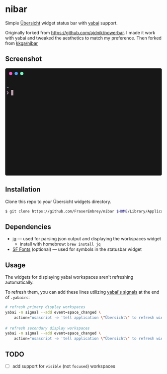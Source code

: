 # nibar

Simple [Übersicht](https://github.com/felixhageloh/uebersicht) widget status bar with [yabai](https://github.com/koekeishiya/yabai) support.

Originally forked from https://github.com/ajdnik/powerbar. I made it work with yabai and tweaked the aesthetics to match my preference.
Then forked from [kkga/nibar](https://github.com/kkga/nibar)

## Screenshot

![img](./ss.png)

## Installation

Clone this repo to your Übersicht widgets directory.

```bash
$ git clone https://github.com/FraserEmbrey/nibar $HOME/Library/Application\ Support/Übersicht/widgets/nibar
```

## Dependencies

- [jq](https://github.com/stedolan/jq) — used for parsing json output and displaying the workspaces widget
    - install with homebrew: `brew install jq`
- [SF Fonts](https://developer.apple.com/fonts/) (optional) — used for symbols in the statusbar widget

## Usage

The widgets for displaying yabai workspaces aren't refreshing automatically.

To refresh them, you can add these lines utilizing [yabai's signals](https://github.com/koekeishiya/yabai/wiki/Commands#automation-with-rules-and-signals) at the end of `.yabairc`:

```sh
# refresh primary display workspaces
yabai -m signal --add event=space_changed \
    action="osascript -e 'tell application \"Übersicht\" to refresh widget id \"nibar-spaces-primary-jsx\"'"

# refresh secondary display workspaces
yabai -m signal --add event=space_changed \
    action="osascript -e 'tell application \"Übersicht\" to refresh widget id \"nibar-spaces-secondary-jsx\"'"
```

## TODO

- [ ] add support for `visible` (not `focused`) workspaces
